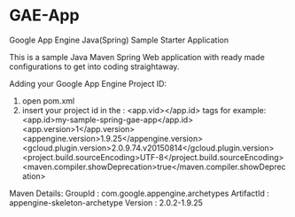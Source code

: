 # GAE-App
Google App Engine Java(Spring) Sample Starter Application

This is a sample Java Maven Spring Web application with ready made configurations to get into coding straightaway.

Adding your Google App Engine Project ID:
1. open pom.xml
2. insert your project id in the :  <app.vid></app.id> tags
    for example:
    <properties>
        <app.id>my-sample-spring-gae-app</app.id>
        <app.version>1</app.version>
        <appengine.version>1.9.25</appengine.version>
        <gcloud.plugin.version>2.0.9.74.v20150814</gcloud.plugin.version>
        <project.build.sourceEncoding>UTF-8</project.build.sourceEncoding>
        <maven.compiler.showDeprecation>true</maven.compiler.showDeprecation>
    </properties>

Maven Details:
GroupId     : com.google.appengine.archetypes
ArtifactId  : appengine-skeleton-archetype
Version     : 2.0.2-1.9.25
